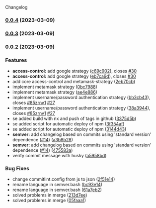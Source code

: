 Changelog
### [0.0.4](https://github.com/Invorious/invorious.git/compare/access-control.v0.0.3...access-control.v0.0.4) (2023-03-09)

### [0.0.3](https://github.com/Invorious/invorious.git/compare/access-control.v0.0.2...access-control.v0.0.3) (2023-03-09)

### 0.0.2 (2023-03-09)


### Features

* **access-control:** add google strategy ([c69c902](https://github.com/Invorious/invorious.git/commit/c69c902d8001014e35abd199df72898cd4048baa)), closes [#30](https://github.com/Invorious/invorious.git/issues/30)
* **access-control:** add google strategy ([eb7ca9d](https://github.com/Invorious/invorious.git/commit/eb7ca9dfb3106ea4c89f6cab485a0aff086ba6ab)), closes [#30](https://github.com/Invorious/invorious.git/issues/30)
* add core access-control and metamask-strategy ([2eb70cb](https://github.com/Invorious/invorious.git/commit/2eb70cbd321a83523f22edf2dc79b25e98f01043))
* implement metamask strategy  ([0bc7988](https://github.com/Invorious/invorious.git/commit/0bc798813617ea621036e79ff64b27a2d8a4f792))
* implement metamask strategy  ([ae4e886](https://github.com/Invorious/invorious.git/commit/ae4e886fd5ec19c2f8f91508f480edbbe78b98a5))
* implement username/password authentication strategy  ([bb3cb43](https://github.com/Invorious/invorious.git/commit/bb3cb43e736313f7aee04226a096c28a209e9619)), closes [#85zrnv1](https://github.com/Invorious/invorious.git/issues/85zrnv1) [#27](https://github.com/Invorious/invorious.git/issues/27)
* implement username/password authentication strategy  ([38a3944](https://github.com/Invorious/invorious.git/commit/38a394493e3e15c4c32c20b11354021fc23ae625)), closes [#85zrnv1](https://github.com/Invorious/invorious.git/issues/85zrnv1) [#27](https://github.com/Invorious/invorious.git/issues/27)
* se added build with nx and push of tags in github ([3375d5b](https://github.com/Invorious/invorious.git/commit/3375d5b5bace4055f310b91b8bbfc8cc4dddf4bf))
* se added script for automatic deploy of npm ([3f354af](https://github.com/Invorious/invorious.git/commit/3f354af2be36c4581bb1ca05f922568fdf41b202))
* se added script for automatic deploy of npm ([3144d43](https://github.com/Invorious/invorious.git/commit/3144d438feebe912f75756a0b845a98a7b60abdb))
* **semver:** add changelog based on commits using 'standard version' dependence ([#14](https://github.com/Invorious/invorious.git/issues/14)) ([a3b8b28](https://github.com/Invorious/invorious.git/commit/a3b8b2804ec9dad513eee5e0d330d41d48ffad20))
* **semver:** add changelog based on commits using 'standard version' dependence ([#14](https://github.com/Invorious/invorious.git/issues/14)) ([475583a](https://github.com/Invorious/invorious.git/commit/475583a824a1a33974d374760639fa92439fd9f9))
* verify commit message with husky ([a5958bd](https://github.com/Invorious/invorious.git/commit/a5958bd77253b1bce252438a84e4c237190acfb8))


### Bug Fixes

* change commitlint.config from js to json ([2f51e14](https://github.com/Invorious/invorious.git/commit/2f51e14e5408472c13e3a5973d63a040f1daa333))
* rename language in semver.bash ([bc93e14](https://github.com/Invorious/invorious.git/commit/bc93e1425965138a108c6e9772a724819759edc0))
* rename language in semver.bash ([61a7eb2](https://github.com/Invorious/invorious.git/commit/61a7eb2622ba4f5a8731bb4d46b01560ebef936c))
* solved problems in merge ([213d7ee](https://github.com/Invorious/invorious.git/commit/213d7eed2855ed2a6a8c7e37034ffa9ff9fe1b51))
* solved problems in merge ([05faaa1](https://github.com/Invorious/invorious.git/commit/05faaa185e25a001c741498a20fb15e23466ac66))
